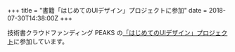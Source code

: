 +++
title = "書籍「はじめてのUIデザイン」プロジェクトに参加"
date = 2018-07-30T14:38:00Z
+++

技術書クラウドファンディング PEAKS の[「はじめてのUIデザイン」プロジェクト](https://peaks.cc/ui_design)に参加しています。
